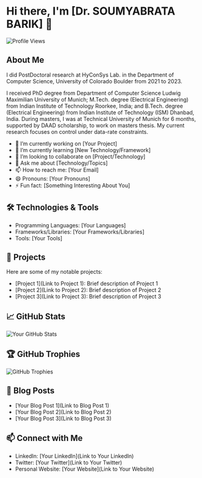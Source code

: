 # Hi there, I'm [Dr. SOUMYABRATA BARIK] 👋

![Profile Views](https://komarev.com/ghpvc/?username=yourusername&color=brightgreen)

## About Me
I did PostDoctoral research at HyConSys Lab. in the Department of Computer Science, University of Colorado Boulder from 2021 to 2023.

I received PhD degree from Department of Computer Science Ludwig Maximilian University of Munich; M.Tech. degree (Electrical Engineering) from Indian Institute of Technology Roorkee, India; and B.Tech. degree (Electrical Engineering) from Indian Institute of Technology (ISM) Dhanbad, India. During masters, I was at Technical University of Munich for 6 months, supported by DAAD scholarship, to work on masters thesis. My current research focuses on control under data-rate constraints.

- 🔭 I’m currently working on [Your Project]
- 🌱 I’m currently learning [New Technology/Framework]
- 👯 I’m looking to collaborate on [Project/Technology]
- 💬 Ask me about [Technology/Topics]
- 📫 How to reach me: [Your Email]
- 😄 Pronouns: [Your Pronouns]
- ⚡ Fun fact: [Something Interesting About You]

## 🛠️ Technologies & Tools
- Programming Languages: [Your Languages]
- Frameworks/Libraries: [Your Frameworks/Libraries]
- Tools: [Your Tools]

## 🚀 Projects
Here are some of my notable projects:

- [Project 1](Link to Project 1): Brief description of Project 1
- [Project 2](Link to Project 2): Brief description of Project 2
- [Project 3](Link to Project 3): Brief description of Project 3

## 📈 GitHub Stats
![Your GitHub Stats](https://github-readme-stats.vercel.app/api?username=yourusername&show_icons=true&hide=issues&count_private=true&theme=radical)

## 🏆 GitHub Trophies
![GitHub Trophies](https://github-profile-trophy.vercel.app/?username=yourusername&theme=radical&no-bg=true)

## 📝 Blog Posts
- [Your Blog Post 1](Link to Blog Post 1)
- [Your Blog Post 2](Link to Blog Post 2)
- [Your Blog Post 3](Link to Blog Post 3)

## 📫 Connect with Me
- LinkedIn: [Your LinkedIn](Link to Your LinkedIn)
- Twitter: [Your Twitter](Link to Your Twitter)
- Personal Website: [Your Website](Link to Your Website)
